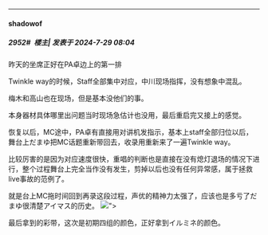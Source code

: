 ﻿
*****

####  shadowof  
##### 2952#         楼主| 发表于 2024-7-29 08:04

昨天的坐席正好在PA卓边上的第一排

Twinkle way的时候，Staff全部集中对应，中川现场指挥，没有想象中混乱。

梅木和高山也在现场，但是基本没他们的事。

本身器材具体哪里出问题当时现场急估计也没用，最后重启完又接上的感觉。

恢复以后，MC途中，PA卓有直接用对讲机发指示，基本上staff全部归位以后，舞台上だまゆ把MC话题重新带回去，收录用重新来了一遍Twinkle way。

比较厉害的是因为对应速度很快，重唱的判断也是直接在没有熄灯退场的情况下进行，整个过程舞台上完全当作没有发生，剪掉以后也没有任何异常感，属于拯救live事故的范例了。

就是台上MC拖时间回到再录这段过程，声优的精神力太强了，应该也是多亏了だまゆ很清楚アイマス的历史。
<img src="https://i.imgur.com/X2BC2ns.jpeg" referrerpolicy="no-referrer">">

最后拿到的彩带，这次是初期四组的颜色，正好拿到イルミネ的颜色。

